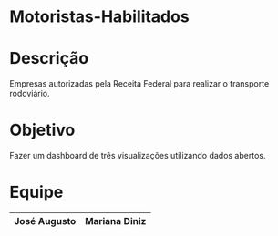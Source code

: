 # Motoristas-Habilitados
# Descrição
Empresas autorizadas pela Receita Federal para realizar o transporte rodoviário.
# Objetivo
Fazer um dashboard  de três visualizações utilizando dados abertos.

# Equipe
| José Augusto | Mariana Diniz|
|--------------|---------------|

